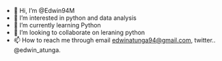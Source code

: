 - 👋 Hi, I’m @Edwin94M
- 👀 I’m interested in python and data analysis
- 🌱 I’m currently learning Python
- 💞️ I’m looking to collaborate on leraning python
- 📫 How to reach me through email edwinatunga94@gmail.com, twitter.. @edwin_atunga.

<!---
Edwin94M/Edwin94M is a ✨ special ✨ repository because its `README.md` (this file) appears on your GitHub profile.
You can click the Preview link to take a look at your changes.
--->
